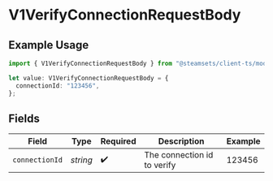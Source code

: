 # V1VerifyConnectionRequestBody

## Example Usage

```typescript
import { V1VerifyConnectionRequestBody } from "@steamsets/client-ts/models/components";

let value: V1VerifyConnectionRequestBody = {
  connectionId: "123456",
};
```

## Fields

| Field                       | Type                        | Required                    | Description                 | Example                     |
| --------------------------- | --------------------------- | --------------------------- | --------------------------- | --------------------------- |
| `connectionId`              | *string*                    | :heavy_check_mark:          | The connection id to verify | 123456                      |